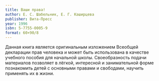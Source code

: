 ```yaml
---
title: Ваши права!
author: Е. С. Шабельник, Е. Г. Каширцева
publisher: Вита-Пресс
year: 1996
isbn: 5-7755-0005-9
format: 60×90/8
---
```


Данная книга является оригинальным изложением Всеобщей декларации прав человека и может быть использована в качестве учебного пособия для начальной школы. Своеобразность подачи материалов позволяет в лёгкой, интересной и занимательной форме познакомить детей с основными правами и свободами, научить применять их в жизни.
